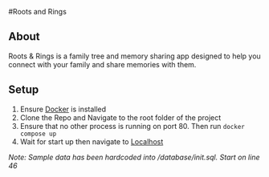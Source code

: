 #Roots and Rings

## About 
Roots & Rings is a family tree and memory sharing app designed to help you connect with your family and share memories with them.

## Setup
1. Ensure [Docker](https://docs.docker.com/get-docker/) is installed
2. Clone the Repo and Navigate to the root folder of the project
3. Ensure that no other process is running on port 80. Then run ```docker compose up```
4. Wait for start up then navigate to [Localhost](http://localhost/)

*Note: Sample data has been hardcoded into /database/init.sql. Start on line 46*

